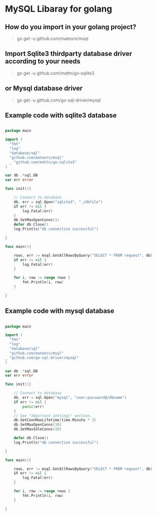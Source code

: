 # MySQL Libaray for golang

## How do you import in your golang project?
> go get -u github.com/mateors/msql

## Import Sqlite3 thirdparty database driver according to your needs
> go get -u github.com/mattn/go-sqlite3

## or Mysql database driver
> go get -u github.com/go-sql-driver/mysql

## Example code with sqlite3 database
```go

package main

import (
  "fmt"
  "log"
  "database/sql"
  "github.com/mateors/msql"
  _ "github.com/mattn/go-sqlite3"
)

var db .*sql.DB
var err error

func init(){

	// Connect to database
	db, err = sql.Open("sqlite3", "./dbfile")
	if err != nil {
		log.Fatal(err)
	}
	db.SetMaxOpenConns(1)
	defer db.Close()
	log.Println("db connection successful")

}

func main(){

	rows, err := msql.GetAllRowsByQuery("SELECT * FROM request", db)
	if err != nil {
		log.Fatal(err)
	}

	for i, row := range rows {
		fmt.Println(i, row)
	}
  
}
```

## Example code with mysql database
```go

package main

import (
  "fmt"
  "log"
  "database/sql"
  "github.com/mateors/msql"
_ "github.com/go-sql-driver/mysql"
)

var db .*sql.DB
var err error

func init(){

	// Connect to database
	db, err = sql.Open("mysql", "user:password@/dbname")
	if err != nil {
		panic(err)
	}
	// See "Important settings" section.
	db.SetConnMaxLifetime(time.Minute * 3)
	db.SetMaxOpenConns(10)
	db.SetMaxIdleConns(10)

	defer db.Close()
	log.Println("db connection successful")

}

func main(){

	rows, err := msql.GetAllRowsByQuery("SELECT * FROM request", db)
	if err != nil {
		log.Fatal(err)
	}

	for i, row := range rows {
		fmt.Println(i, row)
	}
  
}
```
